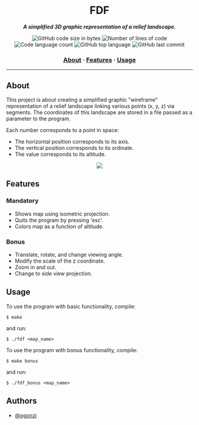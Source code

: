 <h1 align="center">
	FDF
</h1>

<p align="center">
	<b><i>A simplified 3D graphic representation of a relief landscape.</i></b><br>
</p>
<p align="center">
	<img alt="GitHub code size in bytes" src="https://img.shields.io/github/languages/code-size/ogonzi/fdf?color=lightblue" />
	<img alt="Number of lines of code" src="https://img.shields.io/tokei/lines/github/ogonzi/fdf?color=critical" />
	<img alt="Code language count" src="https://img.shields.io/github/languages/count/ogonzi/fdf?color=yellow" />
	<img alt="GitHub top language" src="https://img.shields.io/github/languages/top/ogonzi/fdf?color=blue" />
	<img alt="GitHub last commit" src="https://img.shields.io/github/last-commit/ogonzi/fdf?color=green" />
</p>

<h3 align="center">
	<a href="#about">About</a>
	<span> · </span>
	<a href="#features">Features</a>
	<span> · </span>
	<a href="#usage">Usage</a>
</h3>

---

## About

This project is about creating a simplified graphic "wireframe"
representation of a relief landscape linking various points (x, y, z) via
segments. The coordinates of this landscape are stored in a file passed as
a parameter to the program.

Each number corresponds to a point in space:
- The horizontal position corresponds to its axis.
- The vertical position corresponds to its ordinate.
- The value corresponds to its altitude.

<p align="center">
	<img src="https://github.com/ogonzi/fdf/blob/master/fdf_img.jpg" />
</p>

## Features

### Mandatory

- Shows map using isometric projection.
- Quits the program by pressing 'esc'.
- Colors map as a function of altitude.

### Bonus

- Translate, rotate, and change viewing angle.
- Modify the scale of the z coordinate.
- Zoom in and out.
- Change to side view projection.

## Usage

To use the program with basic functionality, compile:

```shell
$ make
```

and run:

```shell
$ ./fdf <map_name>
```
To use the program with bonus functionality, compile:

```shell
$ make bonus
```

and run:

```shell
$ ./fdf_bonus <map_name>
```
## Authors

- [@ogonzi](https://www.github.com/ogonzi)

